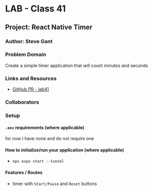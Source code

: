 # LAB - Class 41

## Project: React Native Timer

### Author: Steve Gant

### Problem Domain  

Create a simple timer application that will count minutes and seconds

### Links and Resources

- [GitHub PR - lab41]() 


### Collaborators

### Setup

#### `.env` requirements (where applicable)

for now I have none and do not require one


#### How to initialize/run your application (where applicable)

- `npx expo start --tunnel`

#### Features / Routes

- timer with `Start/Pause` and `Reset` buttons

